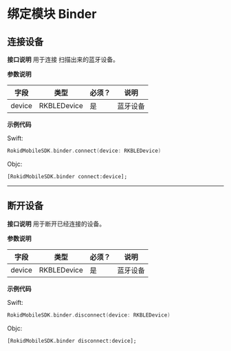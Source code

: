 # 绑定模块 Binder

## 连接设备

**接口说明** 
用于连接 扫描出来的蓝牙设备。

**参数说明**

| 字段    | 类型   | 必须？| 说明 |
| ------ | ----- | ----- | ----- |
| device | RKBLEDevice | 是 | 蓝牙设备 |

**示例代码**

Swift:

```swift
RokidMobileSDK.binder.connect(device: RKBLEDevice)
```

Objc:

```objc
[RokidMobileSDK.binder connect:device];
```

---

## 断开设备

**接口说明** 
用于断开已经连接的设备。

**参数说明**

| 字段    | 类型   | 必须？| 说明 |
| ------ | ----- | ----- | ----- |
| device | RKBLEDevice | 是 | 蓝牙设备 |

**示例代码**

Swift:

```swift
RokidMobileSDK.binder.disconnect(device: RKBLEDevice)
```

Objc:

```objc
[RokidMobileSDK.binder disconnect:device];
```

